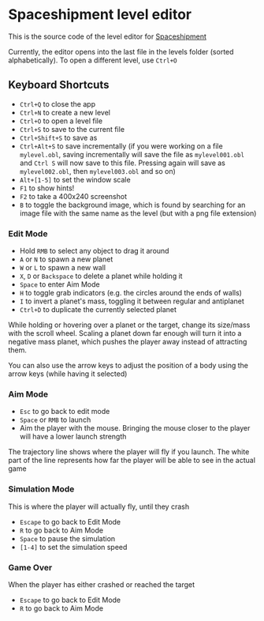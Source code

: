 # Spaceshipment level editor

This is the source code of the level editor for [Spaceshipment](https://redpenguin777.itch.io/spaceshipment)

Currently, the editor opens into the last file in the levels folder (sorted alphabetically). To open a different level, use `Ctrl+O`

## Keyboard Shortcuts

- `Ctrl+Q` to close the app
- `Ctrl+N` to create a new level
- `Ctrl+O` to open a level file
- `Ctrl+S` to save to the current file
- `Ctrl+Shift+S` to save as
- `Ctrl+Alt+S` to save incrementally (if you were working on a file `mylevel.obl`, saving incrementally will save the file as `mylevel001.obl` and `Ctrl S` will now save to this file. Pressing again will save as `mylevel002.obl`, then `mylevel003.obl` and so on)
- `Alt+[1-5]` to set the window scale
- `F1` to show hints!
- `F2` to take a 400x240 screenshot
- `B` to toggle the background image, which is found by searching for an image file with the same name as the level (but with a png file extension)

### Edit Mode

- Hold `RMB` to select any object to drag it around
- `A` or `N` to spawn a new planet
- `W` or `L` to spawn a new wall
- `X`, `D` or `Backspace` to delete a planet while holding it
- `Space` to enter Aim Mode
- `H` to toggle grab indicators (e.g. the circles around the ends of walls)
- `I` to invert a planet's mass, toggling it between regular and antiplanet
- `Ctrl+D` to duplicate the currently selected planet

While holding or hovering over a planet or the target, change its size/mass with the scroll wheel. Scaling a planet down far enough will turn it into a negative mass planet, which pushes the player away instead of attracting them.

You can also use the arrow keys to adjust the position of a body using the arrow keys (while having it selected)

### Aim Mode

- `Esc` to go back to edit mode
- `Space` or `RMB` to launch
- Aim the player with the mouse. Bringing the mouse closer to the player will have a lower launch strength

The trajectory line shows where the player will fly if you launch. The white part of the line represents how far the player will be able to see in the actual game

### Simulation Mode

This is where the player will actually fly, until they crash

- `Escape` to go back to Edit Mode
- `R` to go back to Aim Mode
- `Space` to pause the simulation
- `[1-4]` to set the simulation speed

### Game Over

When the player has either crashed or reached the target

- `Escape` to go back to Edit Mode
- `R` to go back to Aim Mode
